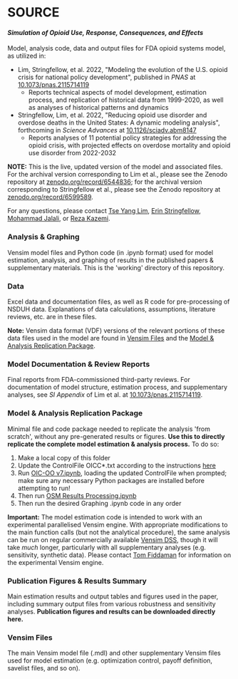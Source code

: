 # SOURCE
#### *Simulation of Opioid Use, Response, Consequences, and Effects*

Model, analysis code, data and output files for FDA opioid systems model, as utilized in:
+ Lim, Stringfellow, et al. 2022, "Modeling the evolution of the U.S. opioid crisis for national policy development", published in *PNAS* at [10.1073/pnas.2115714119](https://doi.org/10.1073/pnas.2115714119)
	+ Reports technical aspects of model development, estimation process, and replication of historical data from 1999-2020, as well as analyses of historical patterns and dynamics
+ Stringfellow, Lim, et al. 2022, "Reducing opioid use disorder and overdose deaths in the United States: A dynamic modeling analysis", forthcoming in *Science Advances* at [10.1126/sciadv.abm8147](https://doi.org/10.1126/sciadv.abm8147)
	+ Reports analyses of 11 potential policy strategies for addressing the opioid crisis, with projected effects on overdose mortality and opioid use disorder from 2022-2032

**NOTE:** This is the live, updated version of the model and associated files. For the archival version corresponding to Lim et al., please see the Zenodo repository at [zenodo.org/record/6544836](https://zenodo.org/record/6544836); for the archival version corresponding to Stringfellow et al., please see the Zenodo repository at [zenodo.org/record/6599589](https://zenodo.org/record/6599589).

For any questions, please contact [Tse Yang Lim](mailto:tylim@mit.edu), [Erin Stringfellow](mailto:estringfellow@mgh.harvard.edu), [Mohammad Jalali](mailto:msjalali@mgh.harvard.edu), or [Reza Kazemi](mailto:reza.kazemi-tabriz@fda.hhs.gov).

### Analysis & Graphing
Vensim model files and Python code (in .ipynb format) used for model estimation, analysis, and graphing of results in the published papers & supplementary materials. This is the 'working' directory of this repository.

### Data
Excel data and documentation files, as well as R code for pre-processing of NSDUH data. Explanations of data calculations, assumptions, literature reviews, etc. are in these files.

**Note:** Vensim data format (VDF) versions of the relevant portions of these data files used in the model are found in [Vensim Files](/Vensim%20Files/) and the [Model & Analysis Replication Package](/Model%20%26%20Analysis%20Replication%20Package/).

### Model Documentation & Review Reports
Final reports from FDA-commissioned third-party reviews. For documentation of model structure, estimation process, and supplementary analyses, see *SI Appendix* of Lim et al. at [10.1073/pnas.2115714119](https://doi.org/10.1073/pnas.2115714119).

### Model & Analysis Replication Package
Minimal file and code package needed to replicate the analysis 'from scratch', without any pre-generated results or figures. **Use this to directly replicate the complete model estimation & analysis process.** To do so:
1. Make a local copy of this folder
2. Update the ControlFile OICC\*.txt according to the instructions [here](Analysis%20%26%20Graphing/README.md)
3. Run [OIC-OO v7.ipynb](Model%20%26%20Analysis%20Replication%20Package/OIC-OO%20v7.ipynb), loading the updated ControlFile when prompted; make sure any necessary Python packages are installed before attempting to run!
4. Then run [OSM Results Processing.ipynb](Model%20%26%20Analysis%20Replication%20Package/OSM%20Results%20Processing.ipynb)
5. Then run the desired Graphing .ipynb code in any order

**Important:** The model estimation code is intended to work with an experimental parallelised Vensim engine. With appropriate modifications to the main function calls (but not the analytical procedure), the same analysis can be run on regular commercially available [Vensim DSS](https://vensim.com/vensim-software/), though it will take *much* longer, particularly with all supplementary analyses (e.g. sensitivity, synthetic data). Please contact [Tom Fiddaman](mailto:tom@ventanasystems.com) for information on the experimental Vensim engine.

### Publication Figures & Results Summary
Main estimation results and output tables and figures used in the paper, including summary output files from various robustness and sensitivity analyses. **Publication figures and results can be downloaded directly here.**

### Vensim Files
The main Vensim model file (.mdl) and other supplementary Vensim files used for model estimation (e.g. optimization control, payoff definition, savelist files, and so on).
